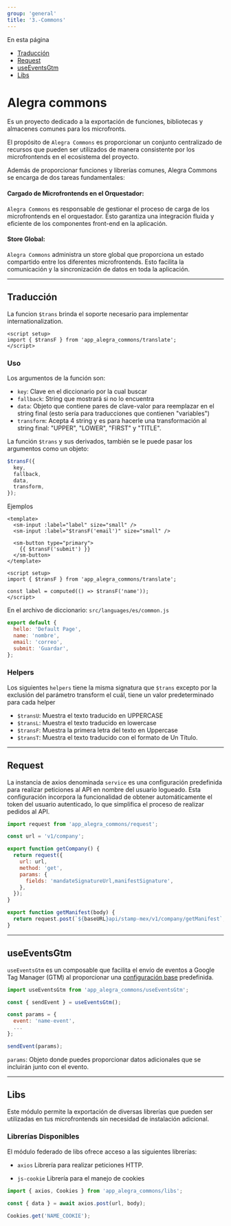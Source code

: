 ```yaml
---
group: 'general'
title: '3.-Commons'
---
```


<div class="sidebar-r-doc">
  <div>En esta página</div>
  <ul>
    <li><a href="#traduccion">Traducción</a></li>
    <li><a href="#request">Request</a></li>
    <li><a href="#useeventsgtm">useEventsGtm</a></li>
    <li><a href="#libs">Libs</a></li>
  </ul>
</div>

# Alegra commons

<div class="card-title">
Es un proyecto dedicado a la exportación de funciones, bibliotecas y almacenes comunes para los microfronts.

El propósito de `Alegra Commons` es proporcionar un conjunto centralizado de recursos que pueden ser utilizados de manera consistente por los microfrontends en el ecosistema del proyecto.

</div>

Además de proporcionar funciones y librerías comunes, Alegra Commons se encarga de dos tareas fundamentales:

#### Cargado de Microfrontends en el Orquestador:

`Alegra Commons` es responsable de gestionar el proceso de carga de los microfrontends en el orquestador. Esto garantiza una integración fluida y eficiente de los componentes front-end en la aplicación.

#### Store Global:

`Alegra Commons` administra un store global que proporciona un estado compartido entre los diferentes microfrontends. Esto facilita la comunicación y la sincronización de datos en toda la aplicación.

---

## Traducción

La funcion `$trans` brinda el soporte necesario para implementar internationalization.

```vue
<script setup>
import { $transF } from 'app_alegra_commons/translate';
</script>
```

### Uso

Los argumentos de la función son:

- `key`: Clave en el diccionario por la cual buscar
- `fallback`: String que mostrará si no lo encuentra
- `data`: Objeto que contiene pares de clave-valor para reemplazar en el string final (esto sería para traducciones que contienen "variables")
- `transform`: Acepta 4 string y es para hacerle una transformación al string final: "UPPER", "LOWER", "FIRST" y "TITLE".

La función `$trans` y sus derivados, también se le puede pasar los argumentos como un objeto:

```js
$transF({
  key,
  fallback,
  data,
  transform,
});
```

Ejemplos

```vue
<template>
  <sm-input :label="label" size="small" />
  <sm-input :label="$transF('email')" size="small" />

  <sm-button type="primary">
    {{ $transF('submit') }}
  </sm-button>
</template>

<script setup>
import { $transF } from 'app_alegra_commons/translate';

const label = computed(() => $transF('name'));
</script>
```

En el archivo de diccionario: `src/languages/es/common.js`

```js
export default {
  hello: 'Default Page',
  name: 'nombre',
  email: 'correo',
  submit: 'Guardar',
};
```

### Helpers

Los siguientes `helpers` tiene la misma signatura que `$trans` excepto por la exclusión del parámetro transform el cuál, tiene un valor predeterminado para cada helper

- `$transU`: Muestra el texto traducido en UPPERCASE
- `$transL`: Muestra el texto traducido en lowercase
- `$transF`: Muestra la primera letra del texto en Uppercase
- `$transT`: Muestra el texto traducido con el formato de Un Título.

---

## Request

La instancia de axios denominada `service` es una configuración predefinida para realizar peticiones al API en nombre del usuario logueado. Esta configuración incorpora la funcionalidad de obtener automáticamente el token del usuario autenticado, lo que simplifica el proceso de realizar pedidos al API.

```js
import request from 'app_alegra_commons/request';

const url = 'v1/company';

export function getCompany() {
  return request({
    url: url,
    method: 'get',
    params: {
      fields: 'mandateSignatureUrl,manifestSignature',
    },
  });
}

export function getManifest(body) {
  return request.post(`${baseURL}api/stamp-mex/v1/company/getManifest`, body);
}
```

---

## useEventsGtm

`useEventsGtm` es un composable que facilita el envío de eventos a Google Tag Manager (GTM) al proporcionar una [configuración base](https://docs.google.com/document/d/1QN13ApSTfCdnwZrOr321hBu7adxBK2oK0vOUAKUZQXY/edit#heading=h.anf4ziedw2ax) predefinida.

```js
import useEventsGtm from 'app_alegra_commons/useEventsGtm';

const { sendEvent } = useEventsGtm();

const params = {
  event: 'name-event',
  ...
};

sendEvent(params);
```

`params`: Objeto donde puedes proporcionar datos adicionales que se incluirán junto con el evento.

---

## Libs

Este módulo permite la exportación de diversas librerías que pueden ser utilizadas en tus microfrontends sin necesidad de instalación adicional.

### Librerías Disponibles

El módulo federado de libs ofrece acceso a las siguientes librerías:

- `axios` Librería para realizar peticiones HTTP.

- `js-cookie` Librería para el manejo de cookies

```js
import { axios, Cookies } from 'app_alegra_commons/libs';

const { data } = await axios.post(url, body);

Cookies.get('NAME_COOKIE');
```
